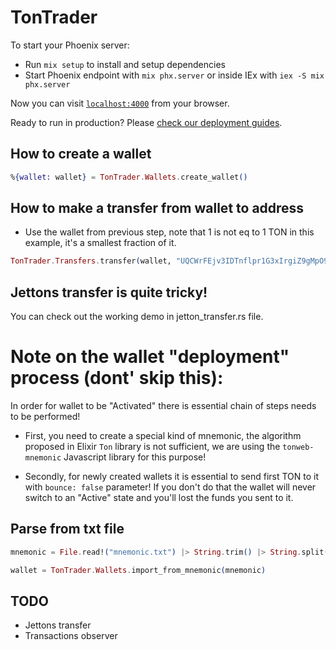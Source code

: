 # TonTrader

To start your Phoenix server:

  * Run `mix setup` to install and setup dependencies
  * Start Phoenix endpoint with `mix phx.server` or inside IEx with `iex -S mix phx.server`

Now you can visit [`localhost:4000`](http://localhost:4000) from your browser.

Ready to run in production? Please [check our deployment guides](https://hexdocs.pm/phoenix/deployment.html).

## How to create a wallet

```elixir
%{wallet: wallet} = TonTrader.Wallets.create_wallet()
```

## How to make a transfer from wallet to address
- Use the wallet from previous step, note that 1 is not eq to 1 TON in this example, it's a smallest fraction of it.
```elixir
TonTrader.Transfers.transfer(wallet, "UQCWrFEjv3IDTnflpr1G3xIrgiZ9gMpO9OWezVp3P1Gm-So4", 1)
```

## Jettons transfer is quite tricky!
You can check out the working demo in jetton_transfer.rs file.

# Note on the wallet "deployment" process (dont' skip this):
In order for wallet to be "Activated" there is essential chain of steps needs to be performed!

- First, you need to create a special kind of mnemonic, the algorithm proposed in Elixir `Ton` library is not sufficient, we are using the `tonweb-mnemonic` Javascript library for this purpose!

- Secondly, for newly created wallets it is essential to send first TON to it with `bounce: false` parameter! If you don't do that the wallet will never switch to an "Active" state and you'll lost the funds you sent to it.

## Parse from txt file

```elixir
mnemonic = File.read!("mnemonic.txt") |> String.trim() |> String.split("\n ") |> Enum.map(&String.trim/1) |> Enum.join(" ")

wallet = TonTrader.Wallets.import_from_mnemonic(mnemonic)
```

## TODO
- Jettons transfer
- Transactions observer
